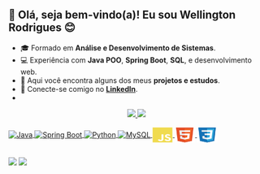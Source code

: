 ## 👋 Olá, seja bem-vindo(a)! Eu sou Wellington Rodrigues 😊

- 🎓 Formado em **Análise e Desenvolvimento de Sistemas**.
- 💻 Experiência com **Java POO**, **Spring Boot**, **SQL**, e desenvolvimento web.
- 🚀 Aqui você encontra alguns dos meus **projetos e estudos**.
- 📌 Conecte-se comigo no [**LinkedIn**](https://www.linkedin.com/in/wellington-rodrigues-dot/).
- 
<div align="center">
  <a href="https://github.com/wellington-dot">
  <img height="180em" src="https://github-readme-stats.vercel.app/api?username=wellington-dot&show_icons=true&theme=dark&include_all_commits=true&count_private=true"/>
  <img height="130em" src="https://github-readme-stats.vercel.app/api/top-langs/?username=wellington-dot&layout=compact&langs_count=7&theme=dark"/>
</div>
  
<div style="display: inline_block"><br>
  <img src="https://cdn.jsdelivr.net/gh/devicons/devicon/icons/java/java-original.svg" alt="Java" width="40" height="30" align="center"/>
  <img src="https://cdn.jsdelivr.net/gh/devicons/devicon/icons/spring/spring-original.svg" alt="Spring Boot" width="40" height="30" align="center"/>
  <img src="https://cdn.jsdelivr.net/gh/devicons/devicon/icons/python/python-original.svg" alt="Python" width="40" height="30" align="center"/>
  <img src="https://cdn.jsdelivr.net/gh/devicons/devicon/icons/mysql/mysql-original.svg" alt="MySQL" width="40" height="30" align="center"/>
  <img align="center" alt="well-Js" height="30" width="40" src="https://raw.githubusercontent.com/devicons/devicon/master/icons/javascript/javascript-plain.svg">
  <img align="center" alt="well-HTML" height="30" width="40" src="https://raw.githubusercontent.com/devicons/devicon/master/icons/html5/html5-original.svg">  
   <img align="center" alt="well-CSS" height="30" width="40" src="https://raw.githubusercontent.com/devicons/devicon/master/icons/css3/css3-original.svg">  
</div>

##
<div>
  <a href="https://instagram.com/wellington_rodg" target="_blank"><img src="https://img.shields.io/badge/-Instagram-%23E4405F?style=for-the-badge&logo=instagram&logoColor=white" target="_blank"></a>
  <a href = "mailto:rwelitin@gmail.com"><img src="https://img.shields.io/badge/-Gmail-%23333?style=for-the-badge&logo=gmail&logoColor=white" target="_blank"></a>
</div>
  
 
